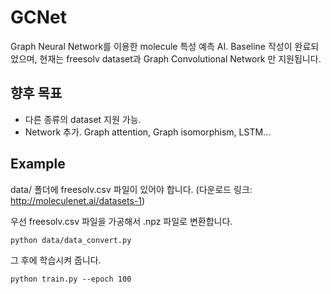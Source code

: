 # GCNet

Graph Neural Network를 이용한 molecule 특성 예측 AI.
Baseline 작성이 완료되었으며, 현재는 freesolv dataset과 Graph Convolutional Network 만 지원됩니다.

## 향후 목표
- 다른 종류의 dataset 지원 가능.
- Network 추가. Graph attention, Graph isomorphism, LSTM...

## Example
data/ 폴더에 freesolv.csv 파일이 있어야 합니다. (다운로드 링크: http://moleculenet.ai/datasets-1)

우선 freesolv.csv 파일을 가공해서 .npz 파일로 변환합니다.
```
python data/data_convert.py
```

그 후에 학습시켜 줍니다.
```
python train.py --epoch 100
```
